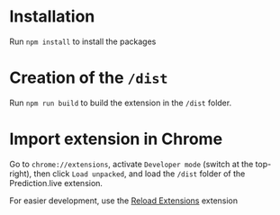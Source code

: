 # Installation
Run `npm install` to install the packages

# Creation of the `/dist`
Run `npm run build` to build the extension in the `/dist` folder.

# Import extension in Chrome 
Go to `chrome://extensions`, activate `Developer mode` (switch at the top-right), then click `Load unpacked`, and load the `/dist` folder of the Prediction.live extension.

For easier development, use the [Reload Extensions](https://chromewebstore.google.com/detail/extensions-reloader/fimgfedafeadlieiabdeeaodndnlbhid?hl=fr) extension